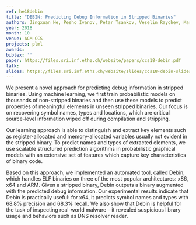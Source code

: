 ```yaml
---
ref: he18debin
title: "DEBIN: Predicting Debug Information in Stripped Binaries"
authors: Jingxuan He, Pesho Ivanov, Petar Tsankov, Veselin Raychev, Martin Vechev
year: 2018
month: 10
venue: ACM CCS
projects: plml
awards:
bibtex: ''
paper: https://files.sri.inf.ethz.ch/website/papers/ccs18-debin.pdf
talk: 
slides: https://files.sri.inf.ethz.ch/website/slides/ccs18-debin-slides.pdf
---
```


We present a novel approach for predicting debug information in stripped binaries. Using machine learning, we first train probabilistic models on thousands of non-stripped binaries and then use these models to predict properties of meaningful elements in unseen stripped binaries. Our focus is on recovering symbol names, types and locations, which are critical source-level information wiped off during compilation and stripping.

Our learning approach is able to distinguish and extract key elements such as register-allocated and memory-allocated variables usually not evident in the stripped binary. To predict names and types of extracted elements, we use scalable structured prediction algorithms in probabilistic graphical models with an extensive set of features which capture key characteristics of binary code.

Based on this approach, we implemented an automated tool, called Debin, which handles ELF binaries on three of the most popular architectures: x86, x64 and ARM. Given a stripped binary, Debin outputs a binary augmented with the predicted debug information. Our experimental results indicate that Debin is practically useful: for x64, it predicts symbol names and types with 68.8% precision and 68.3% recall. We also show that Debin is helpful for the task of inspecting real-world malware – it revealed suspicious library usage and behaviors such as DNS resolver reader.
